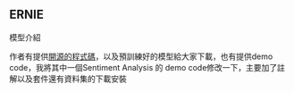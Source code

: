 ## ERNIE

模型介紹

作者有提供[開源的程式碼](https://github.com/PaddlePaddle/ERNIE)，以及預訓練好的模型給大家下載，也有提供demo code，我將其中一個Sentiment Analysis 的 demo code修改一下，主要加了註解以及套件還有資料集的下載安裝